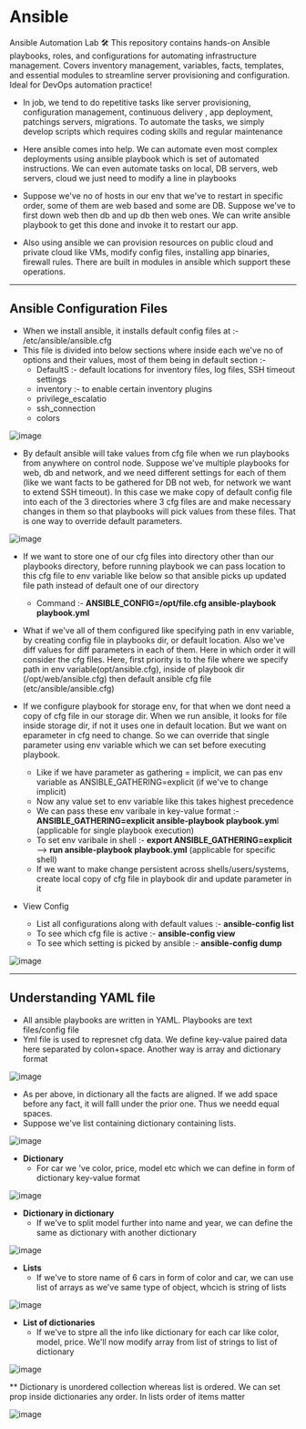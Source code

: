 # Ansible
Ansible Automation Lab 🛠️
This repository contains hands-on Ansible playbooks, roles, and configurations for automating infrastructure management. Covers inventory management, variables, facts, templates, and essential modules to streamline server provisioning and configuration. Ideal for DevOps automation practice!


- In job, we tend to do repetitive tasks like server provisioning, configuration management, continuous delivery , app deployment, patchings servers, migrations. To automate the tasks, we simply develop scripts which requires coding skills and regular maintenance
- Here ansible comes into help. We can automate even most complex deployments using ansible playbook which is set of automated instructions. We can even automate tasks on local, DB servers, web servers, cloud we just need to modify a line in playbooks

- Suppose we've no of hosts in our env that we've to restart in specific order, some of them are web based and some are DB. Suppose we've to first down web then db and up db then web ones. We can write ansible playbook to get this done and invoke it to restart our app.
- Also using ansible we can provision resources on public cloud and private cloud like VMs, modify config files, installing app binaries, firewall rules. There are built in modules in ansible which support these operations.

------------------------------------------------------------------------------------------------------------------------------------------------------------------------------------------------------------------------------------

Ansible Configuration Files
-
- When we install ansible, it installs default config files at :- /etc/ansible/ansible.cfg
- This file is divided into below sections where inside each we've no of options and their values, most of them being in default section :-
  - DefaultS :- default locations for inventory files, log files, SSH timeout settings
  - inventory :- to enable certain inventory plugins
  - privilege_escalatio
  - ssh_connection
  - colors
 
![image](https://github.com/user-attachments/assets/4ffd42e9-32e1-4e39-953a-657e0b92b6da)

- By default ansible will take values from cfg file when we run playbooks from anywhere on control node. Suppose we've multiple playbooks for web, db and network, and we need different settings for each of them (like we want facts to be gathered for DB not web, for network we want to extend SSH timeout). In this case we make copy of default config file into each of the 3 directories where 3 cfg files are and make necessary changes in them so that playbooks will pick values from these files. That is one way to override default parameters.

![image](https://github.com/user-attachments/assets/d63d759c-8cdd-44a1-b23f-59308a02dfa5)

- If we want to store one of our cfg files into directory other than our playbooks directory, before running playbook we can pass location to this cfg file to env variable like below so that ansible picks up updated file path instead of default one of our directory
  - Command :- **ANSIBLE_CONFIG=/opt/file.cfg ansible-playbook playbook.yml**
 
- What if we've all of them configured like specifying path in env variable, by creating config file in playbooks dir, or default location. Also we've diff values for diff parameters in each of them. Here in  which order it will consider the cfg files. Here, first priority is to the file where we specify path in env variable(opt/ansible.cfg), inside of playbook dir (/opt/web/ansible.cfg) then default ansible cfg file (etc/ansible/ansible.cfg)

- If we configure playbook for storage env, for that when we dont need a copy of cfg file in our storage dir. When we run ansible, it looks for file inside storage dir, if not it uses one in default location. But we want on eparameter in cfg need to change. So we can override that single parameter using env variable which we can set before executing playbook.
  - Like if we have parameter as       gathering = implicit, we can pas env variable as ANSIBLE_GATHERING=explicit   (if we've to change implicit)
  - Now any value set to env variable like this takes highest precedence
  - We can pass these env varibale in key-value format :-   **ANSIBLE_GATHERING=explicit ansible-playbook playbook.ym**l    (applicable for single playbook execution)
  - To set env varibale in shell :- **export ANSIBLE_GATHERING=explicit** --> **run ansible-playbook playbook.yml**         (applicable for specific shell)
  - If we want to make change persistent across shells/users/systems, create local copy of cfg file in playbook dir and update parameter in it
 
- View Config
  -  List all configurations along with default values :- **ansible-config list** 
  - To see which cfg file is active :- **ansible-config view**
  - To see which setting is picked by ansible :- **ansible-config dump**
 
![image](https://github.com/user-attachments/assets/ccef1b74-81d0-4b29-8615-cbd1da56c057)

------------------------------------------------------------------------------------------------------------------------------------------------------------------------------------------------------------------------------------

Understanding YAML file
-
- All ansible playbooks are written in YAML. Playbooks are text files/config file
- Yml file is used to represnet cfg data. We define key-value paired data here separated by colon+space. Another way is array and dictionary format

![image](https://github.com/user-attachments/assets/bfeb4147-4035-4f57-a2cf-203b6a7e3a7a)

- As per above, in dictionary all the facts are aligned. If we add space before any fact, it will falll under the prior one. Thus we needd equal spaces.
- Suppose we've list containing dictionary containing lists.

![image](https://github.com/user-attachments/assets/b480e7f4-52be-453e-9d99-ca4e00ae0870)

- **Dictionary**
  - For car we 've color, price, model etc which we can define in form of dictionary key-value format

![image](https://github.com/user-attachments/assets/25957311-5ace-4c39-b05a-f2735edfcb4f)

- **Dictionary in dictionary**
  - If we've to split model further into name and year, we can define the same as dictionary with another dictionary
 
![image](https://github.com/user-attachments/assets/72bb951b-9764-49c7-8f95-d07a6c4734b2)

- **Lists**
  - If we've to store name of 6 cars in form of color and car, we can use list of arrays as we've same type of object, whcich is string of lists

![image](https://github.com/user-attachments/assets/b402afde-2e33-4e6f-b093-550d17725a41)

- **List of dictionaries**
  - If we've to stpre all the info like dictionary for each car like color, model, price. We'll now modify array from list of strings to list of dictionary 

![image](https://github.com/user-attachments/assets/29515712-96ae-4229-b7fa-5b9835532ab3)


** Dictionary is unordered collection whereas list is ordered. We can set prop inside dictionaries any order. In lists order of items matter

![image](https://github.com/user-attachments/assets/a36b08c5-8d7b-4739-84c9-8a3de6b7ad04)
